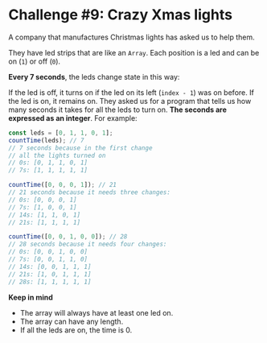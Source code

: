 # Challenge #9: Crazy Xmas lights

A company that manufactures Christmas lights has asked us to help them.

They have led strips that are like an `Array`. Each position is a led and can be on (`1`) or off (`0`).

**Every 7 seconds**, the leds change state in this way:

If the led is off, it turns on if the led on its left (`index - 1`) was on before.
If the led is on, it remains on.
They asked us for a program that tells us how many seconds it takes for all the leds to turn on. **The seconds are expressed as an integer**. For example:

```javascript
const leds = [0, 1, 1, 0, 1];
countTime(leds); // 7
// 7 seconds because in the first change
// all the lights turned on
// 0s: [0, 1, 1, 0, 1]
// 7s: [1, 1, 1, 1, 1]

countTime([0, 0, 0, 1]); // 21
// 21 seconds because it needs three changes:
// 0s: [0, 0, 0, 1]
// 7s: [1, 0, 0, 1]
// 14s: [1, 1, 0, 1]
// 21s: [1, 1, 1, 1]

countTime([0, 0, 1, 0, 0]); // 28
// 28 seconds because it needs four changes:
// 0s: [0, 0, 1, 0, 0]
// 7s: [0, 0, 1, 1, 0]
// 14s: [0, 0, 1, 1, 1]
// 21s: [1, 0, 1, 1, 1]
// 28s: [1, 1, 1, 1, 1]
```

**Keep in mind**

- The array will always have at least one led on.
- The array can have any length.
- If all the leds are on, the time is 0.
